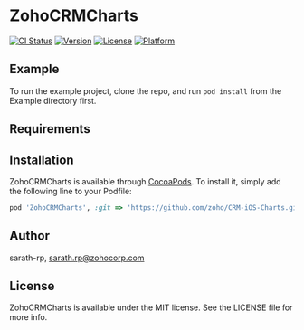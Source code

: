 # ZohoCRMCharts

[![CI Status](https://img.shields.io/travis/sarathkumarcr007/ZohoCRMCharts.svg?style=flat)](https://travis-ci.org/sarathkumarcr007/ZohoCRMCharts)
[![Version](https://img.shields.io/cocoapods/v/ZohoCRMCharts.svg?style=flat)](https://cocoapods.org/pods/ZohoCRMCharts)
[![License](https://img.shields.io/cocoapods/l/ZohoCRMCharts.svg?style=flat)](https://cocoapods.org/pods/ZohoCRMCharts)
[![Platform](https://img.shields.io/cocoapods/p/ZohoCRMCharts.svg?style=flat)](https://cocoapods.org/pods/ZohoCRMCharts)

## Example

To run the example project, clone the repo, and run `pod install` from the Example directory first.

## Requirements

## Installation

ZohoCRMCharts is available through [CocoaPods](https://cocoapods.org). To install
it, simply add the following line to your Podfile:

```ruby
pod 'ZohoCRMCharts', :git => 'https://github.com/zoho/CRM-iOS-Charts.git
```

## Author

sarath-rp, sarath.rp@zohocorp.com

## License

ZohoCRMCharts is available under the MIT license. See the LICENSE file for more info.
